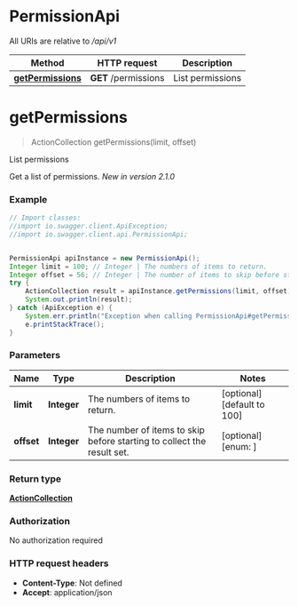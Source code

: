 # PermissionApi

All URIs are relative to */api/v1*

Method | HTTP request | Description
------------- | ------------- | -------------
[**getPermissions**](PermissionApi.md#getPermissions) | **GET** /permissions | List permissions

<a name="getPermissions"></a>
# **getPermissions**
> ActionCollection getPermissions(limit, offset)

List permissions

Get a list of permissions.  *New in version 2.1.0* 

### Example
```java
// Import classes:
//import io.swagger.client.ApiException;
//import io.swagger.client.api.PermissionApi;


PermissionApi apiInstance = new PermissionApi();
Integer limit = 100; // Integer | The numbers of items to return.
Integer offset = 56; // Integer | The number of items to skip before starting to collect the result set.
try {
    ActionCollection result = apiInstance.getPermissions(limit, offset);
    System.out.println(result);
} catch (ApiException e) {
    System.err.println("Exception when calling PermissionApi#getPermissions");
    e.printStackTrace();
}
```

### Parameters

Name | Type | Description  | Notes
------------- | ------------- | ------------- | -------------
 **limit** | **Integer**| The numbers of items to return. | [optional] [default to 100]
 **offset** | **Integer**| The number of items to skip before starting to collect the result set. | [optional] [enum: ]

### Return type

[**ActionCollection**](ActionCollection.md)

### Authorization

No authorization required

### HTTP request headers

 - **Content-Type**: Not defined
 - **Accept**: application/json

